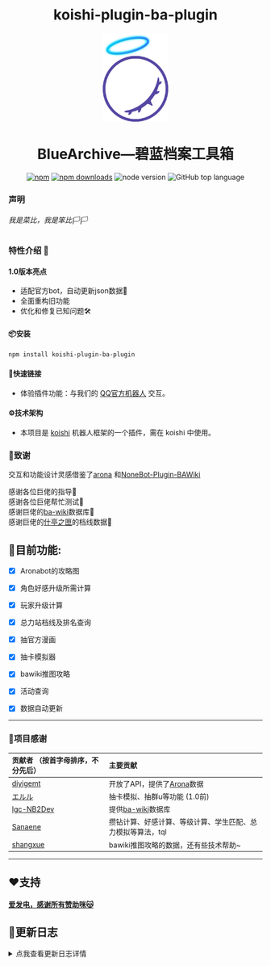 <div align="center">

# koishi-plugin-ba-plugin


<img src="https://raw.githubusercontent.com/Alin-sky/koishi-plugin-ba-plugin/main/logo2.png" width="130" height="176">

# BlueArchive—碧蓝档案工具箱

[![npm](https://img.shields.io/npm/v/koishi-plugin-ba-plugin?style=flat-square)](https://www.npmjs.com/package/koishi-plugin-ba-plugin)
[![npm downloads](https://img.shields.io/npm/dm/koishi-plugin-ba-plugin)](https://www.npmjs.com/package/koishi-plugin-ba-plugin)
![node version](https://img.shields.io/badge/node-%3E%3D18-green)
![GitHub top language](https://img.shields.io/github/languages/top/Alin-sky/koishi-plugin-ba-plugin?logo=github)

</div>

### 声明 

###### 我是菜比，我是笨比🏳️🏳️

### 特性介绍 🌟

#### 1.0版本亮点
- 适配官方bot，自动更新json数据🔄
- 全面重构旧功能
- 优化和修复已知问题🛠️

#### 📦安装
```
npm install koishi-plugin-ba-plugin
```


#### 🔗快速链接
- 体验插件功能：与我们的 [QQ官方机器人](https://qun.qq.com/qunpro/robot/qunshare?robot_uin=2854197266&robot_appid=102062652&biz_type=0) 交互。


#### ⚙️技术架构
- 本项目是 [koishi](https://github.com/koishijs/koishi) 机器人框架的一个插件，需在 koishi 中使用。

### 🙏致谢

交互和功能设计灵感借鉴了[arona](https://github.com/diyigemt/arona)
和[NoneBot-Plugin-BAWiki](https://github.com/lgc-NB2Dev/nonebot-plugin-bawiki)

感谢各位巨佬的指导🙏<br/>
感谢各位巨佬帮忙测试🙏<br/>
感谢巨佬的[ba-wiki](https://github.com/lgc-NB2Dev/bawiki-data)数据库🙏<br/>
感谢巨佬的[什亭之匣](https://arona.icu/)的档线数据🙏


<h2>🌈目前功能:</h2>

- [x] Aronabot的攻略图 
- [x] 角色好感升级所需计算
- [x] 玩家升级计算 
- [x] 总力站档线及排名查询 
- [x] 抽官方漫画 
- [x] 抽卡模拟器
- [x] bawiki推图攻略 
- [x] 活动查询 
- [x] 数据自动更新 



---
### 🙏项目感谢
| 贡献者 （按首字母排序，不分先后）  | 主要贡献     |
| :----------------------------------------------------------- | :--------------------------------------- |
| [diyigemt](https://github.com/diyigemt)     | 开放了API，提供了[Arona](https://github.com/diyigemt/arona)数据 |
| [エルル](https://github.com/erurusion)  |抽卡模拟、抽群u等功能  (1.0前)                                           |
| [lgc-NB2Dev](https://github.com/lgc-NB2Dev) | 提供[ba-wiki](https://github.com/lgc-NB2Dev/bawiki-data)数据库 |
| [Sanaene](https://github.com/Sanaene)      | 攒钻计算、好感计算、等级计算、学生匹配、总力模拟等算法，tql      |
| [shangxue](https://www.npmjs.com/~shangxue)    |  bawiki推图攻略的数据，还有些技术帮助~                 |
                         
---
## ❤️支持

#### [爱发电，感谢所有赞助咪😽](https://afdian.net/a/alin-sky)

## 📃更新日志
<details>
<summary>点我查看更新日志详情</summary>

### 1.1.2
  - 更新数据
  - 其他小修小补

### 1.1.1
  - 更新数据
  - 概率可随fes池更新
  - ~~废弃攒钻功能~~

### 1.1.0
  - 继承自1.1.0-beta.3
  - 修复已知问题

### 1.1.0-beta.x
  - 修复好感计算器问题
  - 修复本地化路径
  - 修复抽卡模拟器问题
  - 修复配置项错误

### 1.1.0-alpha.x
  - 新增使用QQ频道中转来发送md图
  - 新增大决战档线
  - 增加抽卡粒子效果
  - 实现本地化功能
  - 实现学生匹配系统数据热更新，重启插件即可更新（之前需要重启koishi）
  - 完善自动更新，现在可在控制台选择更新模式
  - 修改错误数据
  - 修改配置项位置
  - 适配多md模板
  - 修复已知错误，提高稳定性
  - ~~废弃使用对象存储来发图~~

### 1.0.1
  - 尝试修复inject报错
  - 修改错误数据

### 1.0.0-rc.x
  - 继承自1.0.0-beta.11 应该没啥大问题了（）
  - 咪

### 1.0.0-beta.x
  - 增加千里眼指令
  - 增加选择canvas渲染模式
  - 修复自动更新问题，抽卡数据实现热更新
  - 修复已知学生匹配算法bug
  - 修复已知总力获取功能的bug
  - 修改canvas坐标
  - 修复渲染bug
  - 修杂七杂八的bug

### 1.0.0-alpha.x
  - 废弃大部分旧代码和架构，修改目录结构，封装了常用功能，
  - 重构抽卡模拟器（v3）
  - 重构攻略系统（v3）
  - 重构好感计算（v3）
  - 新增活动获取（v1）
  - 独立并重构抽漫画功能（v2）
  - 新增上学的关卡攻略（v1）
  - 新增总力获取（beta）
  - 新增自动数据更新（beta）
  - 新增本地数据更新（beta）
  - ~~暂时废弃攒钻功能~~
  - ~~废弃抽表情功能，转移至[emojihub-bili](https://www.npmjs.com/package/koishi-plugin-emojihub-bili?activeTab=readme)~~
  - ~~废弃抽群u功能~~
  - ~~废弃千里眼快速调用~~


---

### 0.10.2
  - 更新了aronabot的api

### 0.10.1
  - 修复了渲染图图标错误的bug

### 0.10.0
  - *添加了puppeteer依赖*
  - *添加了将好感计算、攒钻、升级的输出转图片的功能，并支持自定义样式，提供了三个样式*
  - 添加了自定义模糊匹配回复文本
  - 优化调用，可发送“千里眼”直接返回国际服千里眼图
  - 例行更新数据
  - 早苗的计算功能改动：
    - 好感计算修改了微量的文字
    - 攒钻更新到日服最近的运动会二期复刻活动，更新了计算代码，增加了日期检测，防倒算，以及缺少信息的报错
  - ~~早苗关闭了总力模拟功能~~



### 0.9.75-rc
  - *添加了抽卡功能开关*
  - 减少了攻略系统别名（[issue](https://github.com/Alin-sky/koishi-plugin-ba-plugin/issues/10)）
  - 添加了自定义撤回时间
  - [e佬](https://github.com/erurusion)修复koishi数据库更新引起的bug
  - 例行更新数据

### 0.9.6-rc
  - *添加了抽卡功能群组黑名单*

### 0.9.5-rc
  - *[早苗](https://github.com/Sanaene)佬发布的新功能好感计算和等级计算*

### 0.9.0-beta1
  - *[早苗](https://github.com/Sanaene)佬更新了攒钻*
  - 例行数据更新

### 0.9.0-beta
  - *重构了攻略系统*
  - 摸了一个暑假的鱼

### 0.9.0-Alpha
  - *接入了[Arona](https://github.com/diyigemt/arona)的公开数据*
  - 例行更新数据
  - 略微优化了旧代码
  - 其他小修小补
   
### 0.8.4
  - 例行更新数据
  - 其他小修补

### 0.8.3
  - 修复了抽群u的bug
  - 修复了并发请求图片url超出服务器负载的的bug

### 0.8.2
  - 添加了泳装兔子队的数据

### 0.8.1
  - 修复了Alpha版本的路径问题
  - 其他小修小补和优化

### 0.8.0(Alpha)
  - *添加了群u[エルル](https://github.com/erurusion)的新抽卡模拟器，比阿林的强十倍甚至⑨倍*
  - 其他小修小补

### 0.7.5（未定位合并转发显示问题）
  - *添加了随机表情和随机漫画*
  - 添加了新角色实莉的卡池和角评
  - 修复了抽卡模拟器不能添加角色的bug
  - 修复了0.7.1已知的bug
  - 其他小修小补


### 0.7.1（未定位合并转发显示问题）
  - 添加了up角色名称输入限制
  - 修复了抽卡模拟器抽up池子的一些bug
  - 优化控制台
  - 其他小修小补


### 0.7.0
  - *部分重构了抽卡函数，添加了up功能，支持自定义up角色，修复了未实现的保底功能*
  - 修改了攒钻算法的触发
  - *可以在koishi控制台切换图源服务器*
  - *可以在控制台定义up池角色*
  - 修复评测图源服务器刷新问题
  - 其他小修小补

### 0.6.1
  - 给评测系统添加了切换图源服务器的功能，并添加了“阿林云”

### 0.6.0
  - *添加了群u[早苗](https://github.com/Sanaene)佬的青辉石计算器*
  - *更换了角色评分的数据至6.0*
  - 添加了新角色的卡池和评测
  - 其他小修小补

### 0.5.0
  - *使抽卡模拟器的抽卡结果合并转发，减少刷屏*
  - 其他小修小补

### 0.4.3
  - *使总力记录拆分并合并转发，解决了长消息被风控无法发送的问题*
  - *新增了攻略功能，引用bawiki的攻略图，集成了常用攻略*
  - 其他小修小补

### 0.4.0、0.4.1、0.4.2
  - **这几个版本未正确构建和导入库。下载后无法启用，如果强行更改版本号会损坏koishi。若安装了请前往数据文件夹的node_modules目录，找到本插件安装lodashi，如果koishi炸了请参考论坛的解决方案**

### 0.3.3
  - 修0.3.2开发中的bug

### 0.3.2
  - *更新玲纱数据*
  - *添加了礼物查询*
  - 尝试合并转发功能
  - 修复已知bug，小修小补

### 0.3.1 
  - 添加了保底算法
  - 修复已知bug
  - 其他小修小补

### 0.3.0
  - *添加了群友[早苗](https://github.com/Sanaene)大佬的总力战模拟插件，tql*
  - *添加了两个服的十连抽卡功能，但未添加保底算法*
  - 修改了抽卡模拟器部分学生头像无法显示的问题

### 0.1.3和0.1.4
  - 修复抽卡模拟器不能显示图片的问题，将学生头像图片集成于插件
  - 评测系统中添加了学生名字
  - 摸了一整个五一的鱼（
  
### 0.1.1
  - 缩小了返回图片大小

### 0.1.0
  - 发包！拥有角色评测图功能、抽卡模拟功能

</details>